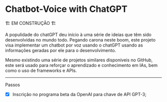 # Chatbot-Voice with ChatGPT

🏗️ EM CONSTRUÇÂO 🏗️

A populidade do chatGPT deu início à uma série de ideias que têm sido desenvolvidas no mundo todo. Pegando carona neste boom, este projeto visa implementar um chatbot por voz usando o chatGPT usando as informações geradas por ele para o desenvolvimento.

Mesmo existindo uma série de projetos similares disponíveis no GitHub, este será usado para reforçar o aprendizado e conhecimento em IAs, bem como o uso de frameworks e APIs.

---
Passos
-[x] Inscrição no programa beta da OpenAI para chave de API GPT-3;
